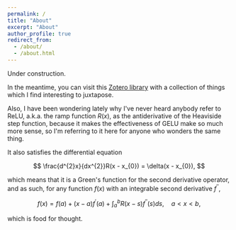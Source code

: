 ```yaml
---
permalink: /
title: "About"
excerpt: "About"
author_profile: true
redirect_from: 
  - /about/
  - /about.html
---
```


Under construction.

In the meantime, you can visit this [Zotero library](https://www.zotero.org/groups/5240598/found-objects) with a collection of things which I find interesting to juxtapose.

Also, I have been wondering lately why I've never heard anybody refer to ReLU, a.k.a. the ramp function $R(x),$ as the antiderivative of the Heaviside step function, because it makes the effectiveness of GELU make so much more sense, so I'm referring to it here for anyone who wonders the same thing. 

It also satisfies the differential equation

$$
\frac{d^{2}x}{dx^{2}}R(x - x_{0}) = \delta(x - x_{0}),
$$

which means that it is a Green's function for the second derivative operator, and as such, for any function $f(x)$ with an integrable second derivative $f^{\prime\prime}$, 

$$
f(x) = f(a) + (x - a)f^{\prime}(a) + \int_{a}^{b}R(x - s)f^{\prime\prime}(s)ds, \quad a < x < b,
$$

which is food for thought.


